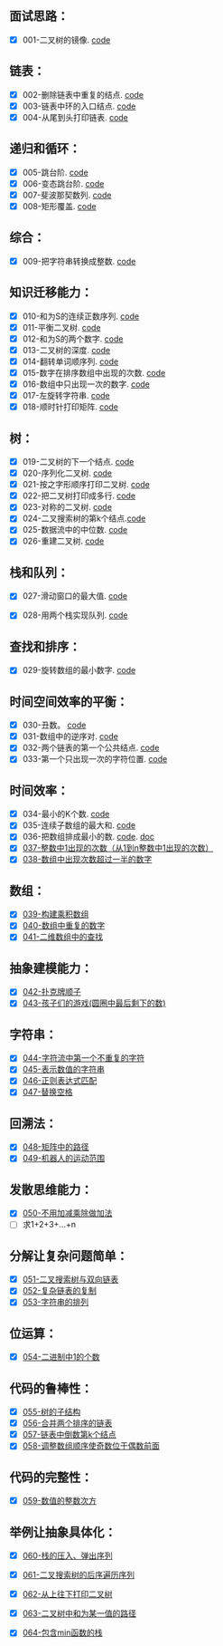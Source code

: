 ## 面试思路：

- [x] 001-二叉树的镜像. [code](src/001.cpp)

## 链表：

- [x] 002-删除链表中重复的结点. [code](src/002.cpp)
- [x] 003-链表中环的入口结点. [code](src/003.cpp)
- [x] 004-从尾到头打印链表. [code](src/004.cpp)

## 递归和循环：

- [x] 005-跳台阶. [code](src/005.cpp)
- [x] 006-变态跳台阶. [code](src/006.cpp)
- [x] 007-斐波那契数列. [code](src/007.cpp)
- [x] 008-矩形覆盖. [code](src/008.cpp)

## 综合：

- [x] 009-把字符串转换成整数. [code](src/009.cpp)

## 知识迁移能力：

- [x] 010-和为S的连续正数序列. [code](src/010.cpp)
- [x] 011-平衡二叉树. [code](src/011.cpp)
- [x] 012-和为S的两个数字. [code](src/012.cpp)
- [x] 013-二叉树的深度. [code](src/013.cpp)
- [x] 014-翻转单词顺序列. [code](src/014.cpp)
- [x] 015-数字在排序数组中出现的次数. [code](src/015.cpp)
- [x] 016-数组中只出现一次的数字. [code](src/016.cpp)
- [x] 017-左旋转字符串. [code](src/017.cpp)
- [x] 018-顺时针打印矩阵. [code](src/018.cpp)

## 树：

- [x] 019-二叉树的下一个结点. [code](src/019.cpp)
- [x] 020-序列化二叉树. [code](src/020.cpp)
- [x] 021-按之字形顺序打印二叉树. [code](src/021.cpp)
- [x] 022-把二叉树打印成多行. [code](src/022.cpp)
- [x] 023-对称的二叉树. [code](src/023.cpp)
- [x] 024-二叉搜索树的第k个结点.[code](src/024.cpp)
- [x] 025-数据流中的中位数. [code](src/025.cpp)
- [x] 026-重建二叉树. [code](src/026.cpp)

## 栈和队列：

- [x] 027-滑动窗口的最大值. [code](src/027.cpp)
- [x] 028-用两个栈实现队列. [code](src/028.cpp)


## 查找和排序：

- [x] 029-旋转数组的最小数字. [code](src/029.cpp)

## 时间空间效率的平衡：

- [x] 030-丑数。 [code](src/030.cpp)
- [x] 031-数组中的逆序对. [code](src/031.cpp)
- [x] 032-两个链表的第一个公共结点. [code](src/032.cpp)
- [x] 033-第一个只出现一次的字符位置. [code](src/033.cpp)

## 时间效率：

- [x] 034-最小的K个数. [code](src/034.cpp)
- [x] 035-连续子数组的最大和. [code](src/035.cpp)
- [x] 036-把数组排成最小的数. [code](src/036.cpp). [doc](doc/036.md)
- [x] [037-整数中1出现的次数（从1到n整数中1出现的次数）](src/037.cpp)
- [x] [038-数组中出现次数超过一半的数字](src/038.cpp)

## 数组：

- [x] [039-构建乘积数组](src/039.cpp)
- [x] [040-数组中重复的数字](src/040.cpp)
- [x] [041-二维数组中的查找](src/041.cpp)

## 抽象建模能力：

- [x] [042-扑克牌顺子](src/042.cpp) 
- [x] [043-孩子们的游戏(圆圈中最后剩下的数)](src/043.cpp)

## 字符串：

- [x] [044-字符流中第一个不重复的字符](src/044.cpp)
- [x] [045-表示数值的字符串](src/045.cpp)
- [x] [046-正则表达式匹配](src/046.cpp)
- [x] [047-替换空格](src/047.cpp)

## 回溯法：

- [x] [048-矩阵中的路径](src/048.cpp)
- [x] [049-机器人的运动范围](src/049.cpp)

## 发散思维能力：

- [x] [050-不用加减乘除做加法](src/050.cpp)
- [ ] 求1+2+3+...+n

## 分解让复杂问题简单：

- [x] [051-二叉搜索树与双向链表](src/051.cpp)
- [x] [052-复杂链表的复制](src/052.cpp)
- [x] [053-字符串的排列](src/053.cpp)

## 位运算：

- [x] [054-二进制中1的个数](src/054.cpp)

## 代码的鲁棒性：

- [x] [055-树的子结构](src/055.cpp)
- [x] [056-合并两个排序的链表](src/056.cpp)
- [x] [057-链表中倒数第k个结点](src/057.cpp)
- [x] [058-调整数组顺序使奇数位于偶数前面](src/058.cpp)

## 代码的完整性：

- [x] [059-数值的整数次方](src/059.cpp)

## 举例让抽象具体化：

- [x] [060-栈的压入、弹出序列](src/060.cpp)
- [x] [061-二叉搜索树的后序遍历序列](src/061.cpp)
- [x] [062-从上往下打印二叉树](src/062.cpp)
- [x] [063-二叉树中和为某一值的路径](src/063.cpp)
- [x] [064-包含min函数的栈](src/064.cpp)

